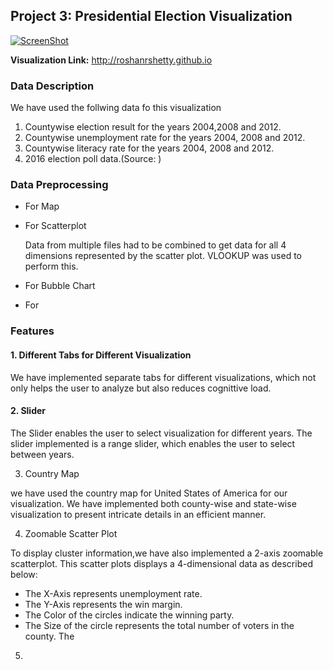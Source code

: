 ## Project 3: Presidential Election Visualization
[![ScreenShot](http://roshanrshetty.github.io/Project1/Project1.PNG)](http://roshanrshetty.github.io/Project1/Project1.mp4)

**Visualization Link:** http://roshanrshetty.github.io

### Data Description

We have used the follwing data fo this visualization
  1. Countywise election result for the years 2004,2008 and 2012.
  2. Countywise unemployment rate for the years 2004, 2008 and 2012.
  3. Countywise literacy rate for the years 2004, 2008 and 2012.
  4. 2016 election poll data.(Source: )
  

### Data Preprocessing

- For Map

- For Scatterplot

    Data from multiple files had to be combined to get data for all 4 dimensions represented by the scatter plot. VLOOKUP was used to perform this.

- For Bubble Chart

- For 


### Features

#### 1. Different Tabs for Different Visualization

  We have implemented separate tabs for different visualizations, which not only helps the user to analyze but also reduces cognittive load.

#### 2. Slider

  The Slider enables the user to select visualization for different years. The slider implemented is a range slider, which enables the user to select between years.


3. Country Map

  we have used the country map for United States of America for our visualization. We have implemented both county-wise and state-wise visualization to present intricate details in an efficient manner.

4. Zoomable Scatter Plot

  To display cluster information,we have also implemented a 2-axis zoomable scatterplot. This scatter plots displays a 4-dimensional data as described below:

   - The X-Axis represents unemployment rate.
   - The Y-Axis represents the win margin.
   - The Color of the circles indicate the winning party.
   - The Size of the circle represents the total number of voters in the county.
 The 

5. 
    
